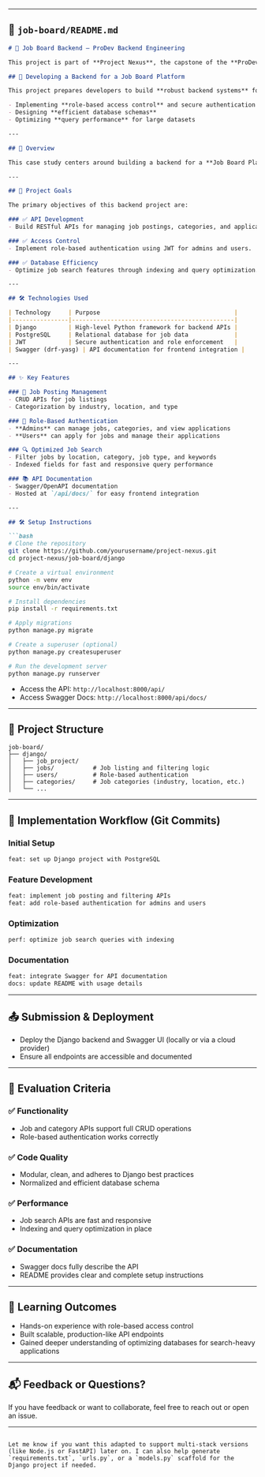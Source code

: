 
---

## 📁 `job-board/README.md`

````markdown
# 💼 Job Board Backend – ProDev Backend Engineering

This project is part of **Project Nexus**, the capstone of the **ProDev Backend Engineering** program.

## 📌 Developing a Backend for a Job Board Platform

This project prepares developers to build **robust backend systems** for platforms requiring complex role management and efficient data retrieval. It focuses on:

- Implementing **role-based access control** and secure authentication
- Designing **efficient database schemas**
- Optimizing **query performance** for large datasets

---

## 📄 Overview

This case study centers around building a backend for a **Job Board Platform**. The system supports job postings, user roles (admin/applicant), and optimized search functionality. It emphasizes API design, access control, and backend performance tuning.

---

## 🎯 Project Goals

The primary objectives of this backend project are:

### ✅ API Development
- Build RESTful APIs for managing job postings, categories, and applications.

### ✅ Access Control
- Implement role-based authentication using JWT for admins and users.

### ✅ Database Efficiency
- Optimize job search features through indexing and query optimization.

---

## 🛠️ Technologies Used

| Technology     | Purpose                                      |
|----------------|----------------------------------------------|
| Django         | High-level Python framework for backend APIs |
| PostgreSQL     | Relational database for job data             |
| JWT            | Secure authentication and role enforcement   |
| Swagger (drf-yasg) | API documentation for frontend integration |

---

## ✨ Key Features

### 📝 Job Posting Management
- CRUD APIs for job listings
- Categorization by industry, location, and type

### 🔐 Role-Based Authentication
- **Admins** can manage jobs, categories, and view applications
- **Users** can apply for jobs and manage their applications

### 🔍 Optimized Job Search
- Filter jobs by location, category, job type, and keywords
- Indexed fields for fast and responsive query performance

### 📚 API Documentation
- Swagger/OpenAPI documentation
- Hosted at `/api/docs/` for easy frontend integration

---

## 🛠️ Setup Instructions

```bash
# Clone the repository
git clone https://github.com/yourusername/project-nexus.git
cd project-nexus/job-board/django

# Create a virtual environment
python -m venv env
source env/bin/activate

# Install dependencies
pip install -r requirements.txt

# Apply migrations
python manage.py migrate

# Create a superuser (optional)
python manage.py createsuperuser

# Run the development server
python manage.py runserver
````

* Access the API: `http://localhost:8000/api/`
* Access Swagger Docs: `http://localhost:8000/api/docs/`

---

## 📂 Project Structure

```
job-board/
├── django/
│   ├── job_project/
│   ├── jobs/           # Job listing and filtering logic
│   ├── users/          # Role-based authentication
│   ├── categories/     # Job categories (industry, location, etc.)
│   └── ...
```

---

## 🚀 Implementation Workflow (Git Commits)

### Initial Setup

```bash
feat: set up Django project with PostgreSQL
```

### Feature Development

```bash
feat: implement job posting and filtering APIs
feat: add role-based authentication for admins and users
```

### Optimization

```bash
perf: optimize job search queries with indexing
```

### Documentation

```bash
feat: integrate Swagger for API documentation
docs: update README with usage details
```

---

## 📤 Submission & Deployment

* Deploy the Django backend and Swagger UI (locally or via a cloud provider)
* Ensure all endpoints are accessible and documented

---

## 🧪 Evaluation Criteria

### ✅ Functionality

* Job and category APIs support full CRUD operations
* Role-based authentication works correctly

### ✅ Code Quality

* Modular, clean, and adheres to Django best practices
* Normalized and efficient database schema

### ✅ Performance

* Job search APIs are fast and responsive
* Indexing and query optimization in place

### ✅ Documentation

* Swagger docs fully describe the API
* README provides clear and complete setup instructions

---

## 🧠 Learning Outcomes

* Hands-on experience with role-based access control
* Built scalable, production-like API endpoints
* Gained deeper understanding of optimizing databases for search-heavy applications

---

## 📬 Feedback or Questions?

If you have feedback or want to collaborate, feel free to reach out or open an issue.

---

```

Let me know if you want this adapted to support multi-stack versions (like Node.js or FastAPI) later on. I can also help generate `requirements.txt`, `urls.py`, or a `models.py` scaffold for the Django project if needed.
```
